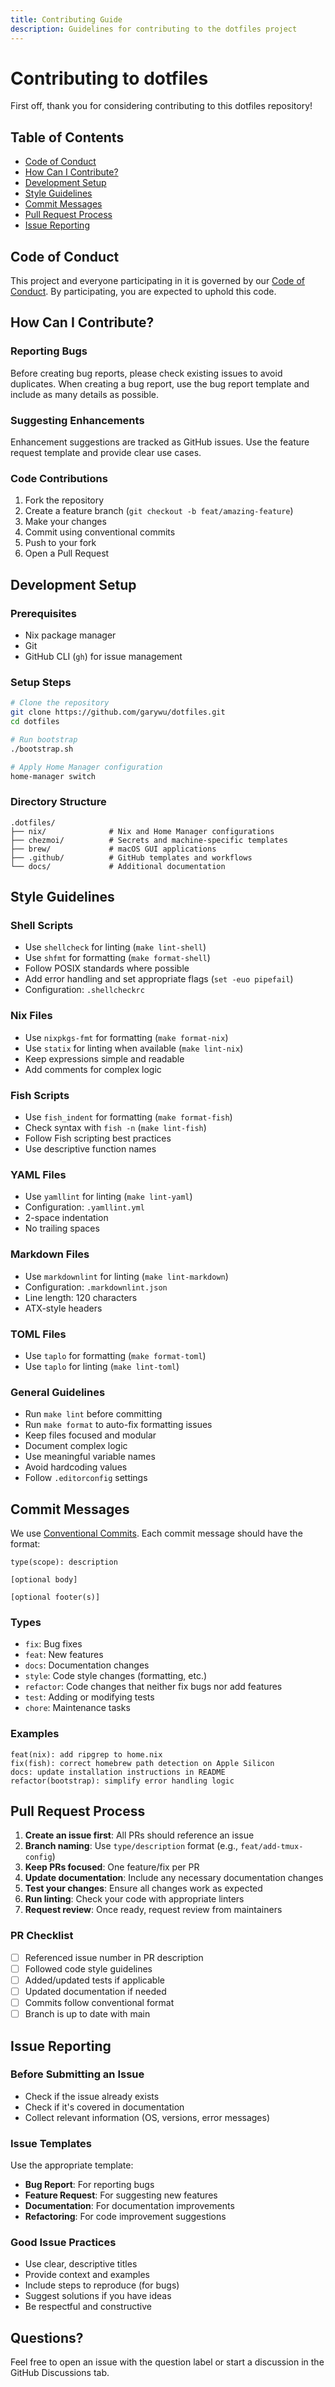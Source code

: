 ```yaml
---
title: Contributing Guide
description: Guidelines for contributing to the dotfiles project
---
```


# Contributing to dotfiles

First off, thank you for considering contributing to this dotfiles repository!

## Table of Contents
- [Code of Conduct](#code-of-conduct)
- [How Can I Contribute?](#how-can-i-contribute)
- [Development Setup](#development-setup)
- [Style Guidelines](#style-guidelines)
- [Commit Messages](#commit-messages)
- [Pull Request Process](#pull-request-process)
- [Issue Reporting](#issue-reporting)

## Code of Conduct

This project and everyone participating in it is governed by our [Code of Conduct](CODE_OF_CONDUCT.md). By participating, you are expected to uphold this code.

## How Can I Contribute?

### Reporting Bugs

Before creating bug reports, please check existing issues to avoid duplicates. When creating a bug report, use the bug report template and include as many details as possible.

### Suggesting Enhancements

Enhancement suggestions are tracked as GitHub issues. Use the feature request template and provide clear use cases.

### Code Contributions

1. Fork the repository
2. Create a feature branch (`git checkout -b feat/amazing-feature`)
3. Make your changes
4. Commit using conventional commits
5. Push to your fork
6. Open a Pull Request

## Development Setup

### Prerequisites
- Nix package manager
- Git
- GitHub CLI (`gh`) for issue management

### Setup Steps
```bash
# Clone the repository
git clone https://github.com/garywu/dotfiles.git
cd dotfiles

# Run bootstrap
./bootstrap.sh

# Apply Home Manager configuration
home-manager switch
```

### Directory Structure
```
.dotfiles/
├── nix/              # Nix and Home Manager configurations
├── chezmoi/          # Secrets and machine-specific templates
├── brew/             # macOS GUI applications
├── .github/          # GitHub templates and workflows
└── docs/             # Additional documentation
```

## Style Guidelines

### Shell Scripts
- Use `shellcheck` for linting (`make lint-shell`)
- Use `shfmt` for formatting (`make format-shell`)
- Follow POSIX standards where possible
- Add error handling and set appropriate flags (`set -euo pipefail`)
- Configuration: `.shellcheckrc`

### Nix Files
- Use `nixpkgs-fmt` for formatting (`make format-nix`)
- Use `statix` for linting when available (`make lint-nix`)
- Keep expressions simple and readable
- Add comments for complex logic

### Fish Scripts
- Use `fish_indent` for formatting (`make format-fish`)
- Check syntax with `fish -n` (`make lint-fish`)
- Follow Fish scripting best practices
- Use descriptive function names

### YAML Files
- Use `yamllint` for linting (`make lint-yaml`)
- Configuration: `.yamllint.yml`
- 2-space indentation
- No trailing spaces

### Markdown Files
- Use `markdownlint` for linting (`make lint-markdown`)
- Configuration: `.markdownlint.json`
- Line length: 120 characters
- ATX-style headers

### TOML Files
- Use `taplo` for formatting (`make format-toml`)
- Use `taplo` for linting (`make lint-toml`)

### General Guidelines
- Run `make lint` before committing
- Run `make format` to auto-fix formatting issues
- Keep files focused and modular
- Document complex logic
- Use meaningful variable names
- Avoid hardcoding values
- Follow `.editorconfig` settings

## Commit Messages

We use [Conventional Commits](https://www.conventionalcommits.org/). Each commit message should have the format:

```
type(scope): description

[optional body]

[optional footer(s)]
```

### Types
- `fix`: Bug fixes
- `feat`: New features
- `docs`: Documentation changes
- `style`: Code style changes (formatting, etc.)
- `refactor`: Code changes that neither fix bugs nor add features
- `test`: Adding or modifying tests
- `chore`: Maintenance tasks

### Examples
```
feat(nix): add ripgrep to home.nix
fix(fish): correct homebrew path detection on Apple Silicon
docs: update installation instructions in README
refactor(bootstrap): simplify error handling logic
```

## Pull Request Process

1. **Create an issue first**: All PRs should reference an issue
2. **Branch naming**: Use `type/description` format (e.g., `feat/add-tmux-config`)
3. **Keep PRs focused**: One feature/fix per PR
4. **Update documentation**: Include any necessary documentation changes
5. **Test your changes**: Ensure all changes work as expected
6. **Run linting**: Check your code with appropriate linters
7. **Request review**: Once ready, request review from maintainers

### PR Checklist
- [ ] Referenced issue number in PR description
- [ ] Followed code style guidelines
- [ ] Added/updated tests if applicable
- [ ] Updated documentation if needed
- [ ] Commits follow conventional format
- [ ] Branch is up to date with main

## Issue Reporting

### Before Submitting an Issue
- Check if the issue already exists
- Check if it's covered in documentation
- Collect relevant information (OS, versions, error messages)

### Issue Templates
Use the appropriate template:
- **Bug Report**: For reporting bugs
- **Feature Request**: For suggesting new features
- **Documentation**: For documentation improvements
- **Refactoring**: For code improvement suggestions

### Good Issue Practices
- Use clear, descriptive titles
- Provide context and examples
- Include steps to reproduce (for bugs)
- Suggest solutions if you have ideas
- Be respectful and constructive

## Questions?

Feel free to open an issue with the question label or start a discussion in the GitHub Discussions tab.
